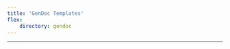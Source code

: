```yaml
---
title: 'GenDoc Templates'
flex:
    directory: gendoc
---
```

---

<style>
    #flex-objects ul li { vertical-align: top; }
</style>